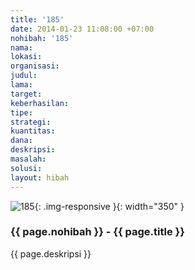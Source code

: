 ```yaml
---
title: '185'
date: 2014-01-23 11:08:00 +07:00
nohibah: '185'
nama:
lokasi:
organisasi:
judul:
lama:
target:
keberhasilan:
tipe:
strategi:
kuantitas:
dana:
deskripsi:
masalah:
solusi:
layout: hibah
---
```


![185](/static/img/hibahcms/185.png){: .img-responsive }{: width="350" }

### {{ page.nohibah }} - {{ page.title }}

{{ page.deskripsi }}
